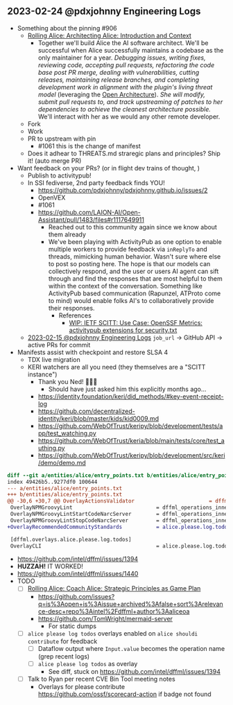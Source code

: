 ## 2023-02-24 @pdxjohnny Engineering Logs

- Something about the pinning #906
  - [Rolling Alice: Architecting Alice: Introduction and Context](https://github.com/intel/dffml/tree/alice/docs/tutorials/rolling_alice/0000_architecting_alice#rolling-alice-volume-0-introduction-and-context)
    - Together we'll build Alice the AI software architect. We'll be successful when Alice successfully maintains a codebase as the only maintainer for a year. *Debugging issues, writing fixes, reviewing code, accepting pull requests, refactoring the code base post PR merge, dealing with vulnerabilities, cutting releases, maintaining release branches, and completing development work in alignment with the plugin's living threat model* (leveraging the [Open Architecture](https://github.com/intel/dffml/blob/alice/docs/arch/0009-Open-Architecture.rst)). *She will modify, submit pull requests to, and track upstreaming of patches to her dependencies to achieve the cleanest architecture possible.* We'll interact with her as we would any other remote developer.
  - Fork
  - Work
  - PR to upstream with pin
    - #1061 this is the change of manifest
  - Does it adhear to THREATS.md straregic plans and principles? Ship it! (auto merge PR)
- Want feedback on your PRs? (or in flight dev trains of thought, )
  - Publish to activitypub!
  - In SSI fediverse, 2nd party feedback finds YOU!
    - https://github.com/pdxjohnny/pdxjohnny.github.io/issues/2
    - OpenVEX
    - #1061
    - https://github.com/LAION-AI/Open-Assistant/pull/1483/files#r1117649911
      - Reached out to this community again since we know about them already
      - We've been playing with ActivityPub as one option to enable multiple workers to provide feedback via `inReplyTo` and threads, mimicking human behavior. Wasn't sure where else to post so posting here. The hope is that our models can collectively respond, and the user or users AI agent can sift through and find the responses that are most helpful to them within the context of the conversation. Something like ActivityPub based communication (Rapunzel, ATProto come to mind) would enable folks AI's to collaboratively provide their responses.
        - References
          - [WIP: IETF SCITT: Use Case: OpenSSF Metrics: activitypub extensions for security.txt](https://github.com/ietf-scitt/use-cases/blob/fd2828090482fe63a30a7ddd9e91bdb78892a01e/openssf_metrics.md#activitypub-extensions-for-securitytxt)
  - [2023-02-15 @pdxjohnny Engineering Logs](https://github.com/intel/dffml/discussions/1406?sort=new#discussioncomment-4983602) `job_url` -> GitHub API -> active PRs for commit
- Manifests assist with checkpoint and restore SLSA 4
  - TDX live migration
  - KERI watchers are all you need (they themselves are a "SCITT instance")
    - Thank you Ned! 🥳🥳🥳
      - Should have just asked him this explicitly months ago...
    - https://identity.foundation/keri/did_methods/#key-event-receipt-log
    - https://github.com/decentralized-identity/keri/blob/master/kids/kid0009.md
    - https://github.com/WebOfTrust/keripy/blob/development/tests/app/test_watching.py
    - https://github.com/WebOfTrust/keria/blob/main/tests/core/test_authing.py
    - https://github.com/WebOfTrust/keripy/blob/development/src/keri/demo/demo.md

```diff
diff --git a/entities/alice/entry_points.txt b/entities/alice/entry_points.txt
index 49426b5..9277df0 100644
--- a/entities/alice/entry_points.txt
+++ b/entities/alice/entry_points.txt
@@ -30,6 +30,7 @@ OverlayActionsValidator                        = dffml_operations_innersource.ac
 OverlayNPMGroovyLint                           = dffml_operations_innersource.npm_groovy_lint:npm_groovy_lint
 OverlayNPMGroovyLintStartCodeNarcServer        = dffml_operations_innersource.npm_groovy_lint:start_code_narc_server
 OverlayNPMGroovyLintStopCodeNarcServer         = dffml_operations_innersource.npm_groovy_lint:stop_code_narc_server
+OverlayRecommendedCommunityStandards           = alice.please.log.todos.todos:AlicePleaseLogTodosDataFlowRecommendedCommnuityStandardsGitHubIssues

 [dffml.overlays.alice.please.log.todos]
 OverlayCLI                                     = alice.please.log.todos.todos:OverlayCLI
```

- https://github.com/intel/dffml/issues/1394
- **HUZZAH!** IT WORKED!
- https://github.com/intel/dffml/issues/1440
- TODO
  - [ ] [Rolling Alice: Coach Alice: Strategic Principles as Game Plan](https://github.com/intel/dffml/blob/alice/docs/tutorials/rolling_alice/0001_coach_alice/0003_strategic_principles_as_game_plan.md)
    - https://github.com/issues?q=is%3Aopen+is%3Aissue+archived%3Afalse+sort%3Arelevance-desc+repo%3Aintel%2Fdffml+author%3Aaliceoa
    - https://github.com/TomWright/mermaid-server
      - For static dumps
  - [ ] `alice please log todos` overlays enabled on `alice shouldi contribute` for feedback
    - [ ] Dataflow output where `Input.value` becomes the operation name (grep recent logs)
    - [ ] `alice please log todos` as overlay
      - See diff, stuck on https://github.com/intel/dffml/issues/1394
  - [ ] Talk to Ryan per recent CVE Bin Tool meeting notes
    - Overlays for please contribute https://github.com/ossf/scorecard-action if badge not found